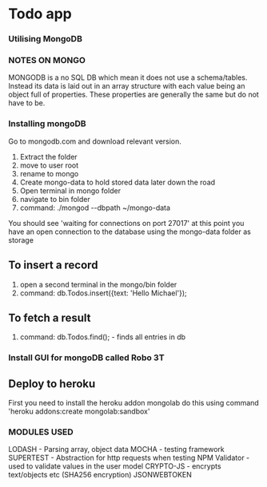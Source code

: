 
# Todo app

### Utilising MongoDB


### NOTES ON MONGO

MONGODB is a no SQL DB which mean it does not use a schema/tables. Instead its data is laid out in an array structure with each value being an object full of properties. These properties are generally the same but do not have to be.


### Installing mongoDB

Go to mongodb.com and download relevant version.

1. Extract the folder
2. move to user root
3. rename to mongo
4. Create mongo-data to hold stored data later down the road
5. Open terminal in mongo folder 
6. navigate to bin folder
7. command:  ./mongod --dbpath ~/mongo-data

You should see 'waiting for connections on port 27017' at this point you have an open connection to the database using the mongo-data folder as storage

## To insert a record

1. open a second terminal in the mongo/bin folder
2. command: db.Todos.insert({text: 'Hello Michael'});

## To fetch a result

1. command: db.Todos.find(); - finds all entries in db

### Install GUI for mongoDB called Robo 3T

## Deploy to heroku

First you need to install the heroku addon mongolab do this using command 'heroku addons:create mongolab:sandbox'

### MODULES USED

LODASH - Parsing array, object data
MOCHA - testing framework
SUPERTEST - Abstraction for http requests when testing
NPM Validator - used to validate values in the user model
CRYPTO-JS - encrypts text/objects etc (SHA256 encryption)
JSONWEBTOKEN 